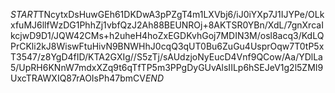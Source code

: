 $START$TNcytxDsHuwGEh61DKDwA3pPZgT4m1LXVbj6/iJ0iYXp7J1IJYPe/OLkxfuMJ6llfWzDG1PhhZj1vbfQzJ2Ah88BEUNROj+8AKTSR0YBn/XdL/7gnXrcaIkcjwD9D1/JQW42CMs+h2uheH4hoZxEGDKvhGoj7MDIN3M/osl8acq3/KdLQPrCKli2kJ8WiswFtuHivN9BNWHhJ0cqQ3qUT0Bu6ZuGu4UsprOqw7T0tP5xT3547/z8YgD4fID/KTA2GXIg//S5zTj/sAUdzjoNyEucD4Vnf9QCow/Aa/YDlLa5/UpRH6KNnW7mdxXZq9t6qTfTP5m3PPgDyGUvAlsIILp6hSEJeV1g2l5ZMI9UxcTRAWXIQ87rAOIsPh47bmCV$END$